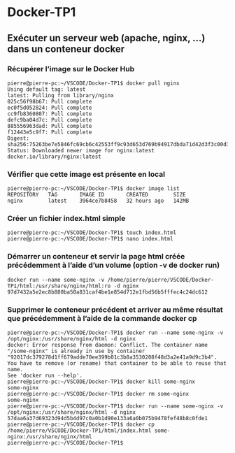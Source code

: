 # Docker-TP1
## Exécuter un serveur web (apache, nginx, ...) dans un conteneur docker
### Récupérer l’image sur le Docker Hub

```
pierre@pierre-pc:~/VSCODE/Docker-TP1$ docker pull nginx
Using default tag: latest
latest: Pulling from library/nginx
025c56f98b67: Pull complete 
ec0f5d052824: Pull complete 
cc9fb8360807: Pull complete 
defc9ba04d7c: Pull complete 
885556963dad: Pull complete 
f12443e5c9f7: Pull complete 
Digest: sha256:75263be7e5846fc69cb6c42553ff9c93d653d769b94917dbda71d42d3f3c00d3
Status: Downloaded newer image for nginx:latest
docker.io/library/nginx:latest
```

### Vérifier que cette image est présente en local

```
pierre@pierre-pc:~/VSCODE/Docker-TP1$ docker image list
REPOSITORY   TAG       IMAGE ID       CREATED        SIZE
nginx        latest    3964ce7b8458   32 hours ago   142MB
```

### Créer un fichier index.html simple

```
pierre@pierre-pc:~/VSCODE/Docker-TP1$ touch index.html
pierre@pierre-pc:~/VSCODE/Docker-TP1$ nano index.html
```


### Démarrer un conteneur et servir la page html créée précédemment à l’aide d’un volume (option -v de docker run)


```
docker run --name some-nginx -v /home/pierre/pierre/VSCODE/Docker-TP1/html:/usr/share/nginx/html:ro -d nginx
97d7432a5e2ec8b880ba50a831caf4be1e854d712e1fbd56b5fffec4c24dc612
```

### Supprimer le conteneur précédent et arriver au même résultat que précédemment à l’aide de la commande docker cp


```
pierre@pierre-pc:~/VSCODE/Docker-TP1$ docker run --name some-nginx -v /opt/nginx:/usr/share/nginx/html -d nginx
docker: Error response from daemon: Conflict. The container name "/some-nginx" is already in use by container "92017dc379278d1ff679adde70ee399b01c3b8a3530208f48d3a2e41a9d9c3b4". You have to remove (or rename) that container to be able to reuse that name.
See 'docker run --help'.
pierre@pierre-pc:~/VSCODE/Docker-TP1$ docker kill some-nginx 
some-nginx
pierre@pierre-pc:~/VSCODE/Docker-TP1$ docker rm some-nginx 
some-nginx
pierre@pierre-pc:~/VSCODE/Docker-TP1$ docker run --name some-nginx -v /opt/nginx:/usr/share/nginx/html -d nginx
57daa6a37d69323d94d5b4d97c0a0b1d90e133a6a0b075b9478fef48b8c0fde1
pierre@pierre-pc:~/VSCODE/Docker-TP1$ docker cp /home/pierre/VSCODE/Docker-TP1/html/index.html some-nginx:/usr/share/nginx/html
pierre@pierre-pc:~/VSCODE/Docker-TP1$ 

```